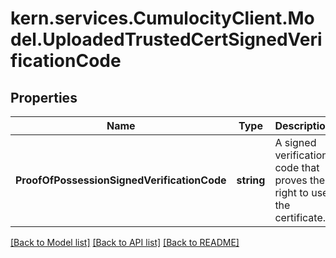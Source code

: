 
# kern.services.CumulocityClient.Model.UploadedTrustedCertSignedVerificationCode

## Properties

Name | Type | Description | Notes
------------ | ------------- | ------------- | -------------
**ProofOfPossessionSignedVerificationCode** | **string** | A signed verification code that proves the right to use the certificate. | [optional] 

[[Back to Model list]](../README.md#documentation-for-models)
[[Back to API list]](../README.md#documentation-for-api-endpoints)
[[Back to README]](../README.md)

